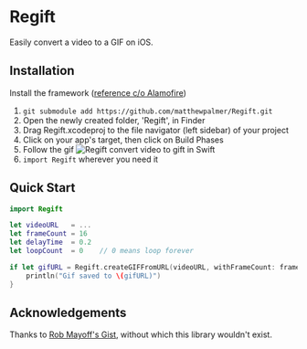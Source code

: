 # Regift
Easily convert a video to a GIF on iOS.

## Installation
Install the framework ([reference c/o Alamofire](https://github.com/Alamofire/Alamofire))

1. `git submodule add https://github.com/matthewpalmer/Regift.git`
2. Open the newly created folder, 'Regift', in Finder
3. Drag Regift.xcodeproj to the file navigator (left sidebar) of your project
4. Click on your app's target, then click on Build Phases
5. Follow the gif ![Regift convert video to gift in Swift](http://i.imgur.com/cwB8tAI.gif)
6. `import Regift` wherever you need it

## Quick Start
```swift
import Regift
```

```swift
let videoURL   = ...
let frameCount = 16
let delayTime  = 0.2
let loopCount  = 0    // 0 means loop forever

if let gifURL = Regift.createGIFFromURL(videoURL, withFrameCount: frameCount, delayTime: delayTime, loopCount: loopCount) {
    println("Gif saved to \(gifURL)")
}
```

## Acknowledgements
Thanks to [Rob Mayoff's Gist](https://gist.github.com/mayoff/4969104), without which this library wouldn't exist.